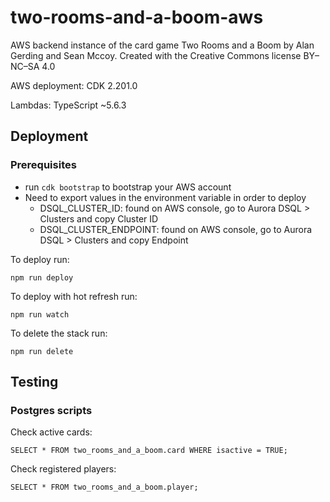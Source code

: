 # two-rooms-and-a-boom-aws
AWS backend instance of the card game Two Rooms and a Boom by Alan Gerding and Sean Mccoy. Created with the Creative Commons license BY–NC–SA 4.0

AWS deployment: CDK 2.201.0

Lambdas: TypeScript ~5.6.3

## Deployment

### Prerequisites
* run `cdk bootstrap` to bootstrap your AWS account
* Need to export values in the environment variable in order to deploy
  * DSQL_CLUSTER_ID: found on AWS console, go to Aurora DSQL > Clusters and copy Cluster ID
  * DSQL_CLUSTER_ENDPOINT: found on AWS console, go to Aurora DSQL > Clusters and copy Endpoint

To deploy run:
```
npm run deploy
```

To deploy with hot refresh run:
```
npm run watch
```

To delete the stack run:
```
npm run delete
```

## Testing

### Postgres scripts
Check active cards:
```
SELECT * FROM two_rooms_and_a_boom.card WHERE isactive = TRUE;
```

Check registered players:
```
SELECT * FROM two_rooms_and_a_boom.player;
```